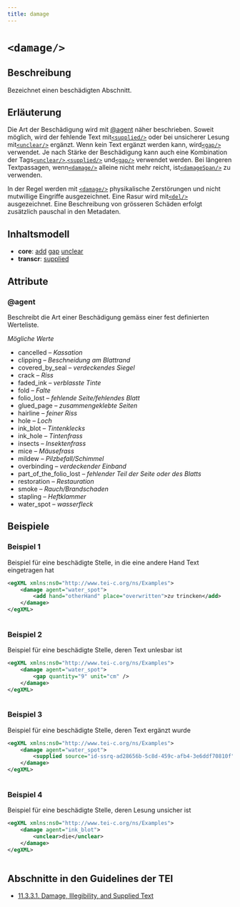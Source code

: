 ```yaml
---
title: damage
---
```




# `<damage/>`

## Beschreibung

Bezeichnet einen beschädigten Abschnitt.

## Erläuterung

Die Art der Beschädigung wird mit [@agent](#agent)  näher beschrieben. Soweit möglich, wird der fehlende Text mit[`<supplied/>`](supplied.md)  oder bei unsicherer Lesung mit[`<unclear/>`](unclear.md)  ergänzt. Wenn kein Text ergänzt werden kann, wird[`<gap/>`](gap.md)  verwendet. Je nach Stärke der Beschädigung kann auch eine Kombination der Tags[`<unclear/>`](unclear.md),[`<supplied/>`](supplied.md)  und[`<gap/>`](gap.md)  verwendet werden. Bei längeren Textpassagen, wenn[`<damage/>`](damage.md)  alleine nicht mehr reicht, ist[`<damageSpan/>`](damageSpan.md)  zu verwenden.

In der Regel werden mit [`<damage/>`](damage.md)  physikalische Zerstörungen und nicht mutwillige Eingriffe ausgezeichnet. Eine Rasur wird mit[`<del/>`](del.md)  ausgezeichnet. Eine Beschreibung von grösseren Schäden erfolgt zusätzlich pauschal in den Metadaten.

## Inhaltsmodell

- **core**: [add](add.md) [gap](gap.md) [unclear](unclear.md)
- **transcr**: [supplied](supplied.md)

## Attribute

### @agent

Beschreibt die Art einer Beschädigung gemäss einer fest definierten Werteliste. 

*Mögliche Werte*

- cancelled – *Kassation*
- clipping – *Beschneidung am Blattrand*
- covered_by_seal – *verdeckendes Siegel*
- crack – *Riss*
- faded_ink – *verblasste Tinte*
- fold – *Falte*
- folio_lost – *fehlende Seite/fehlendes Blatt*
- glued_page – *zusammengeklebte Seiten*
- hairline – *feiner Riss*
- hole – *Loch*
- ink_blot – *Tintenklecks*
- ink_hole – *Tintenfrass*
- insects – *Insektenfrass*
- mice – *Mäusefrass*
- mildew – *Pilzbefall/Schimmel*
- overbinding – *verdeckender Einband*
- part_of_the_folio_lost – *fehlender Teil der Seite oder des Blatts*
- restoration – *Restauration*
- smoke – *Rauch/Brandschaden*
- stapling – *Heftklammer*
- water_spot – *wasserfleck*

## Beispiele

### Beispiel 1

Beispiel für eine beschädigte Stelle, in die eine andere Hand Text eingetragen hat

```xml
<egXML xmlns:ns0="http://www.tei-c.org/ns/Examples">
    <damage agent="water_spot">
        <add hand="otherHand" place="overwritten">zuͦ trincken</add>
    </damage>
</egXML>
               
```

### Beispiel 2

Beispiel für eine beschädigte Stelle, deren Text unlesbar ist

```xml
<egXML xmlns:ns0="http://www.tei-c.org/ns/Examples">
    <damage agent="water_spot">
        <gap quantity="9" unit="cm" />
    </damage>
</egXML>
               
```

### Beispiel 3

Beispiel für eine beschädigte Stelle, deren Text ergänzt wurde

```xml
<egXML xmlns:ns0="http://www.tei-c.org/ns/Examples">
    <damage agent="water_spot">
        <supplied source="id-ssrq-ad28656b-5c8d-459c-afb4-3e6ddf70810f">verthruwen</supplied>
    </damage>
</egXML>
               
```

### Beispiel 4

Beispiel für eine beschädigte Stelle, deren Lesung unsicher ist

```xml
<egXML xmlns:ns0="http://www.tei-c.org/ns/Examples">
    <damage agent="ink_blot">
        <unclear>die</unclear>
    </damage>
</egXML>
               
```

## Abschnitte in den Guidelines der TEI

- [11.3.3.1. Damage, Illegibility, and Supplied Text](https://www.tei-c.org/release/doc/tei-p5-doc/en/html/PH.html#PHDA)